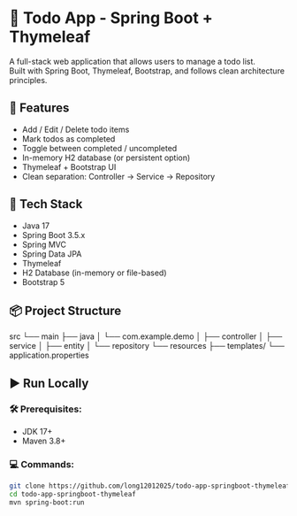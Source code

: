 # 📝 Todo App - Spring Boot + Thymeleaf

A full-stack web application that allows users to manage a todo list.  
Built with Spring Boot, Thymeleaf, Bootstrap, and follows clean architecture principles.


## 🚀 Features

- Add / Edit / Delete todo items
- Mark todos as completed
- Toggle between completed / uncompleted
- In-memory H2 database (or persistent option)
- Thymeleaf + Bootstrap UI
- Clean separation: Controller → Service → Repository

## 🔧 Tech Stack

- Java 17
- Spring Boot 3.5.x
- Spring MVC
- Spring Data JPA
- Thymeleaf
- H2 Database (in-memory or file-based)
- Bootstrap 5

## 📦 Project Structure

src
└── main
├── java
│ └── com.example.demo
│ ├── controller
│ ├── service
│ ├── entity
│ └── repository
└── resources
├── templates/
└── application.properties
## ▶️ Run Locally

### 🛠 Prerequisites:
- JDK 17+
- Maven 3.8+

### 💻 Commands:
```bash
git clone https://github.com/long12012025/todo-app-springboot-thymeleaf.git
cd todo-app-springboot-thymeleaf
mvn spring-boot:run
